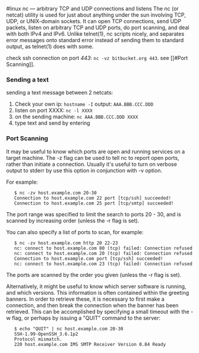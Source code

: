 #linux 
nc — arbitrary TCP and UDP connections and listens
The nc (or netcat) utility is used for just about anything under the sun involving TCP, UDP, or UNIX-domain sockets.  It can open TCP connections, send UDP packets, listen on arbitrary TCP and UDP ports, do port scanning, and deal with both IPv4 and IPv6.  Unlike telnet(1), nc scripts nicely, and separates error messages onto standard error instead of sending them to standard output, as telnet(1) does with some.

check ssh connection on port *443*: `nc -vz bitbucket.org 443`. see [[#Port Scanning]].

### Sending a text
sending a text message between 2 netcats:
1. Check your own ip:   `hostname -I`
	output:   `AAA.BBB.CCC.DDD`
2. listen on  port XXXX:   `nc -l XXXX`
3. on the sending machine:   `nc AAA.BBB.CCC.DDD XXXX`
4. type text and send by entering

### Port Scanning
It may be useful to know which ports are open and running services on a target machine.  The -z flag can be used to tell nc to report open ports, rather than initiate a connection.
Usually it's useful to turn on verbose output to stderr by use this option in conjunction with -v option.

For example:

	   $ nc -zv host.example.com 20-30
	   Connection to host.example.com 22 port [tcp/ssh] succeeded!
	   Connection to host.example.com 25 port [tcp/smtp] succeeded!

The port range was specified to limit the search to ports 20 - 30, and is scanned by increasing order (unless the -r flag is set).

You can also specify a list of ports to scan, for example:

	   $ nc -zv host.example.com http 20 22-23
	   nc: connect to host.example.com 80 (tcp) failed: Connection refused
	   nc: connect to host.example.com 20 (tcp) failed: Connection refused
	   Connection to host.example.com port [tcp/ssh] succeeded!
	   nc: connect to host.example.com 23 (tcp) failed: Connection refused

The ports are scanned by the order you given (unless the -r flag is set).

Alternatively, it might be useful to know which server software is running, and which versions.  This information is often contained within the greeting banners.  In order to retrieve these, it is necessary to first make a connection, and then break the connection when the banner has been retrieved.  This can be accomplished by specifying a small timeout with the -w flag, or perhaps by issuing a "QUIT" command to the server:

	   $ echo "QUIT" | nc host.example.com 20-30
	   SSH-1.99-OpenSSH_3.6.1p2
	   Protocol mismatch.
	   220 host.example.com IMS SMTP Receiver Version 0.84 Ready
